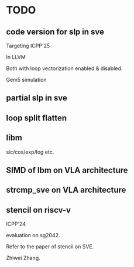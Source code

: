# TODO

## code version for slp in sve

Targeting ICPP'25

In LLVM

Both with loop vectorization enabled & disabled.

Gem5 simulation

## partial slp in sve

## loop split flatten

## libm

sic/cos/exp/log etc.

## SIMD of lbm on VLA architecture

## strcmp\_sve on VLA architecture

## stencil on riscv-v

ICPP'24

evaluation on sg2042.

Refer to the paper of stencil on SVE.

Zhiwei Zhang.
